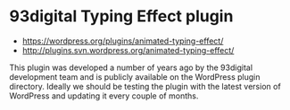 # 93digital Typing Effect plugin
- https://wordpress.org/plugins/animated-typing-effect/
- http://plugins.svn.wordpress.org/animated-typing-effect/

This plugin was developed a number of years ago by the 93digital development team and is publicly available on the WordPress plugin directory. Ideally we should be testing the plugin with the latest version of WordPress and updating it every couple of months.
